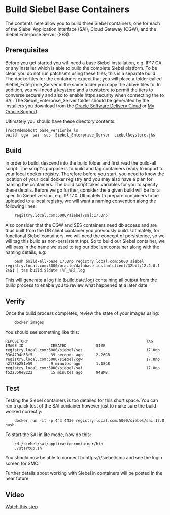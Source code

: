 # Build Siebel Base Containers

The contents here allow you to build three Siebel containers, one for each of the Siebel Application Interface (SAI), Cloud Gateway (CGW), and the Siebel Enterprise Server (SES).

## Prerequisites

Before you get started you will need a base Siebel installation, e.g. IP17 GA, or any installer which is able to build the complete Siebel platform. To be clear, you do not run patchsets using these files; this is a separate build. The dockerfiles for the containers expect that you will place a folder called Siebel_Enterprise_Server in the same folder you copy the above files to. In addition, you will need a [keystore](../../manage/SSL) and a truststore to permit the tiers to converse securely and also to enable https security when connecting the to SAI. The Siebel_Enterprise_Server folder should be generated by the installers you download from the [Oracle Software Delivery Cloud](https://edelivery.oracle.com) or [My Oracle Support](https://support.oracle.com).

Ultimately you should have these directory contents:

```
[root@demohost base_version]# ls
build  cgw  sai  ses  Siebel_Enterprise_Server  siebelkeystore.jks
```

## Build

In order to build, descend into the build folder and first read the build-all script. The script's purpose is to build and tag containers ready to import to your local docker registry. Therefore before you start, you need to know the location of your local docker registry and you may also have a plan for naming the containers. The build script takes variables for you to specify these details. Before we go further, consider the a given build will be for a specific Siebel version, e.g. IP 17.0. Ultimately to prepare containers to be uploaded to a local registry, we will want a naming convention along the following lines:

```
    registry.local.com:5000/siebel/sai:17.0np
```    
Also consider that the CGW and SES containers need db access and are thus built from the DB client container you previously build. Ultimately, for functional Siebel containers, we will need the concept of persistence, so we will tag this build as non-persistent (np). So to build our Siebel container, we will pass in the name we used to tag our dbclient container along with the naming details, e.g:
```
    bash build-all-base 17.0np registry.local.com:5000 siebel registry.local.com:5000/oracle/database-instantclient/32bit:12.2.0.1 2>&1 | tee build.$(date +%F_%R).log

```
This will generate a log file (build.date.log) containing all output from the build process to enable you to review what happened at a later date.

## Verify

Once the build process completes, review the state of your images using:
```
    docker images
```
You should see something like this:
```
REPOSITORY                                                    TAG                 IMAGE ID            CREATED             SIZE
registry.local.com:5000/siebel/ses                            17.0np              03e4794c53f5        39 seconds ago      2.26GB
registry.local.com:5000/siebel/cgw                            17.0np              a2178b251e59        9 minutes ago       1.18GB
registry.local.com:5000/siebel/sai                            17.0np              f522350e8222        15 minutes ago      948MB
```

## Test

Testing the Siebel containers is too detailed for this short space. You can run a quick test of the SAI container however just to make sure the build worked correctly:
```
    docker run -it -p 443:4430 registry.local.com:5000/siebel/sai:17.0 bash
```
To start the SAI in lite mode, now do this:
```
    cd /siebel/sai/applicationcontainer/bin
    ./startup.sh
```
You should now be able to connect to https://<machine-ip>/siebel/smc and see the login screen for SMC.

Further details about working with Siebel in containers will be posted in the near future.

## Video

[Watch this step](https://www.youtube.com/watch?v=MvETSsryqok&t=2536s)